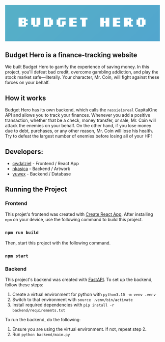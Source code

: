 ![logo](icon.png)

## Budget Hero is a finance-tracking website
We built Budget Hero to gamify the experience of saving money. In this project, you'll defeat bad credit, overcome gambling addiction, and play the stock market safe—literally. Your character, Mr. Coin, will fight against these forces on your behalf.

## How it works
Budget Hero has its own backend, which calls the `nessieisreal` CapitalOne API and allows you to track your finances. Whenever you add a positive transaction, whether that be a check, money transfer, or sale, Mr. Coin will attack the enemies on your behalf. On the other hand, if you lose money due to debt, purchases, or any other reason, Mr. Coin will lose his health. Try to defeat the largest number of enemies before losing all of your HP! 

## Developers:

* [cwdalziel](https://github.com/cwdalziel) - Frontend / React App
* [nkasica](https://github.com/nkasica) - Backend / Artwork
* [yuwex](https://github.com/yuwex) - Backend / Database

## Running the Project

### Frontend

This projet's frontend was created with [Create React App](https://github.com/facebook/create-react-app). 
After installing `npm` on your device, use the following command to build this project.

### `npm run build`

Then, start this project with the following command.

### `npm start`

### Backend

This project's backend was created with [FastAPI](https://fastapi.tiangolo.com/).
To set up the backend, follow these steps:

1) Create a virtual environment for python with `python3.10 -m venv .venv`
2) Switch to that environment with `source .venv/bin/activate`
3) Install required dependencies with `pip install -r backend/requirements.txt`

To run the backend, do the following:

1) Ensure you are using the virtual environment. If not, repeat step 2.
2) Run `python backend/main.py`
